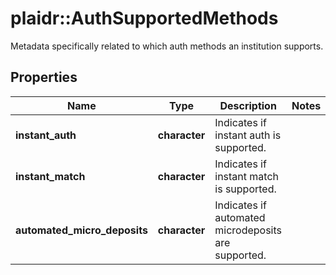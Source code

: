 # plaidr::AuthSupportedMethods

Metadata specifically related to which auth methods an institution supports.

## Properties
Name | Type | Description | Notes
------------ | ------------- | ------------- | -------------
**instant_auth** | **character** | Indicates if instant auth is supported. | 
**instant_match** | **character** | Indicates if instant match is supported. | 
**automated_micro_deposits** | **character** | Indicates if automated microdeposits are supported. | 


